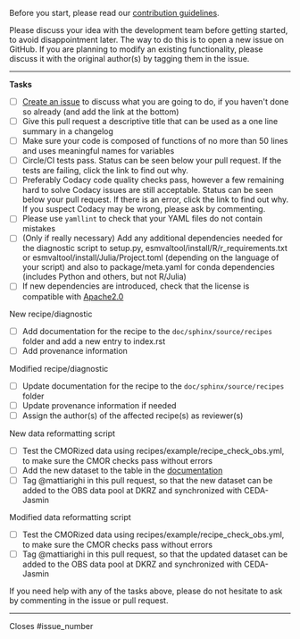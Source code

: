 <!---
Please do not delete this text completely, but read the text below and keep items that seem relevant.
If in doubt, just keep everything and add your own text at the top.
--->

Before you start, please read our [contribution guidelines](https://docs.esmvaltool.org/en/latest/community/introduction.html).

Please discuss your idea with the development team before getting started, to avoid disappointment later. The way to do this is to open a new issue on GitHub. If you are planning to modify an existing functionality, please discuss it with the original author(s) by tagging them in the issue.

* * *

**Tasks**

-   [ ] [Create an issue](https://github.com/ESMValGroup/ESMValTool/issues) to discuss what you are going to do, if you haven't done so already (and add the link at the bottom)
-   [ ] Give this pull request a descriptive title that can be used as a one line summary in a changelog
-   [ ] Make sure your code is composed of functions of no more than 50 lines and uses meaningful names for variables
-   [ ] Circle/CI tests pass. Status can be seen below your pull request. If the tests are failing, click the link to find out why.
-   [ ] Preferably Codacy code quality checks pass, however a few remaining hard to solve Codacy issues are still acceptable. Status can be seen below your pull request. If there is an error, click the link to find out why. If you suspect Codacy may be wrong, please ask by commenting.
-   [ ] Please use `yamllint` to check that your YAML files do not contain mistakes
-   [ ] (Only if really necessary) Add any additional dependencies needed for the diagnostic script to setup.py, esmvaltool/install/R/r_requirements.txt or esmvaltool/install/Julia/Project.toml (depending on the language of your script) and also to package/meta.yaml for conda dependencies (includes Python and others, but not R/Julia)
-   [ ] If new dependencies are introduced, check that the license is compatible with [Apache2.0](https://github.com/ESMValGroup/ESMValTool/blob/master/LICENSE)

New recipe/diagnostic

-   [ ] Add documentation for the recipe to the `doc/sphinx/source/recipes` folder and add a new entry to index.rst
-   [ ] Add provenance information

Modified recipe/diagnostic

-   [ ] Update documentation for the recipe to the `doc/sphinx/source/recipes` folder
-   [ ] Update provenance information if needed
-   [ ] Assign the author(s) of the affected recipe(s) as reviewer(s)

New data reformatting script

-   [ ] Test the CMORized data using recipes/example/recipe_check_obs.yml, to make sure the CMOR checks pass without errors
-   [ ] Add the new dataset to the table in the [documentation](https://docs.esmvaltool.org/en/latest/input.html#supported-datasets)
-   [ ] Tag @mattiarighi in this pull request, so that the new dataset can be added to the OBS data pool at DKRZ and synchronized with CEDA-Jasmin

Modified data reformatting script

-   [ ] Test the CMORized data using recipes/example/recipe_check_obs.yml, to make sure the CMOR checks pass without errors
-   [ ] Tag @mattiarighi in this pull request, so that the updated dataset can be added to the OBS data pool at DKRZ and synchronized with CEDA-Jasmin

If you need help with any of the tasks above, please do not hesitate to ask by commenting in the issue or pull request.

* * *

Closes #issue_number
